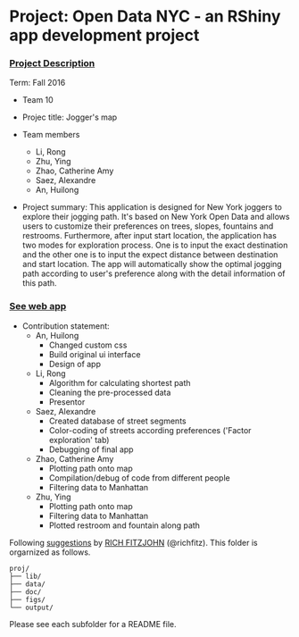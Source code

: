 # Project: Open Data NYC - an RShiny app development project
### [Project Description](doc/project2_desc.md)

Term: Fall 2016

+ Team 10
+ Projec title: Jogger's map
+ Team members
	+ Li, Rong
	+ Zhu, Ying
	+ Zhao, Catherine Amy
	+ Saez, Alexandre
	+ An, Huilong
	
+ Project summary: 
This application is designed for New York joggers to explore their jogging path. It's based on New York Open Data and allows users to  customize their preferences on trees, slopes, fountains and restrooms. Furthermore, after input start location, the application has two modes for exploration process. One is to input the exact destination and the other one is to input the expect distance between destination and start location. The app will automatically show the optimal jogging path according  to user's preference along with the detail information of this path. 


### [See web app](http://54.187.176.193/ubuntu/Fall2016-Proj2-grp10/app/)

	
+ Contribution statement:
	+ An, Huilong 
		- Changed custom css
		- Build original ui interface
		- Design of app	
	+ Li, Rong
		- Algorithm for calculating shortest path
		- Cleaning the pre-processed data
		- Presentor
	+ Saez, Alexandre
		- Created database of street segments
		- Color-coding of streets according preferences ('Factor exploration' tab)
		- Debugging of final app
	+ Zhao, Catherine Amy
		- Plotting path onto map
		- Compilation/debug of code from different people
		- Filtering data to Manhattan
	+ Zhu, Ying
		- Plotting path onto map
		- Filtering data to Manhattan
		- Plotted restroom and fountain along path

Following [suggestions](http://nicercode.github.io/blog/2013-04-05-projects/) by [RICH FITZJOHN](http://nicercode.github.io/about/#Team) (@richfitz). This folder is orgarnized as follows.

```
proj/
├── lib/
├── data/
├── doc/
├── figs/
└── output/
```

Please see each subfolder for a README file.

